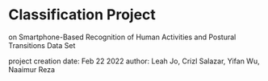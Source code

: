 # Classification Project 
on Smartphone-Based Recognition of Human Activities and Postural Transitions Data Set


project creation date: Feb 22 2022
author: Leah Jo, Crizl Salazar, Yifan Wu, Naaimur Reza 
